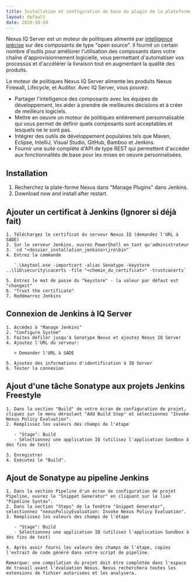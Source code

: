```yaml
---
title: Installation et configuration de base du plugin de la plateforme Nexus pour Jenkins
layout: default
date: 2020-10-28
---
```


Nexus IQ Server est un moteur de politiques alimenté par [intelligence précise](https://guides.sonatype.com/iqserver/technical-guides/sonatype-vuln-data/) sur des composants de type "open source". Il fournit un certain nombre d'outils pour améliorer l'utilisation des composants dans votre chaîne d'approvisionnement logicielle, vous permettant d'automatiser vos processus et d'accélérer la livraison tout en augmentant la qualité des produits.

Le moteur de politiques Nexus IQ Server alimente les produits Nexus Firewall, Lifecycle, et Auditor. Avec IQ Server, vous pouvez:

   - Partager l'intelligence des composants avec les équipes de développement, les aider à prendre de meilleures décisions et à créer de meilleurs logiciels.
   - Mettre en oeuvre un moteur de politiques entièrement personnalisable qui vous permet de définir quels composants sont acceptables et lesquels ne le sont pas.
   - Intégrer des outils de développement populaires tels que Maven, Eclipse, IntelliJ, Visual Studio, GitHub, Bamboo et Jenkins.
   - Fournir une suite complète d'API de type REST qui permettent d'accéder aux fonctionnalités de base pour les mises en oeuvre personnalisées.

## Installation

   1. Recherchez la plate-forme Nexus dans "Manage Plugins" dans Jenkins.
   2. Download now and install after restart.

## Ajouter un certificat à Jenkins (Ignorer si déjà fait)

    1. Téléchargez le certificat du serveur Nexus IQ (demandez l'URL à SADE)
    2. Sur le serveur Jenkins, ouvrez PowerShell en tant qu'administrateur
    3. `cd "<dossier_installation_jenkins>\jre\bin"`
    4. Entrez la commande

       `.\keytool.exe -importcert -alias Sonatype -keystore ..\lib\security\cacerts -file "<chemin_du_certificat>" -trustcacerts`

    5. Entrez le mot de passe du "keystore" - la valeur par défaut est "changeit"
    6. "Trust the certificate"
    7. Redémarrez Jenkins

## Connexion de Jenkins à IQ Server

    1. Accédez à "Manage Jenkins"
    2. "Configure System"
    3. Faites défiler jusqu'à Sonatype Nexus et ajoutez Nexus IQ Server
    4. Ajoutez l'URL du serveur:

       > Demander l'URL à SADE

    5. Ajoutez des informations d'identification à IQ Server
    6. Tester la connexion

## Ajout d'une tâche Sonatype aux projets Jenkins Freestyle

    1. Dans la section "Build" de votre écran de configuration de projet, cliquez sur le menu déroulant "Add Build Step" et sélectionnez "Invoke Nexus Policy Evaluation".
    2. Remplissez les valeurs des champs de l'étape

       - "Stage": Build
	   - Sélectionnez une application IQ (utilisez l'application Sandbox à des fins de test)

    3. Enregistrer
    4. Exécutez le "Build".

## Ajout de Sonatype au pipeline Jenkins

    1. Dans la section Pipeline d'un écran de configuration de projet Pipeline, ouvrez le "Snippet Generator" en cliquant sur le lien "Pipeline Syntax".
    2. Dans la section "Steps" de la fenêtre "Snippet Generator", sélectionnez "nexusPolicyEvaluation: Invoke Nexus Policy Evaluation".
    3. Remplissez les valeurs des champs de l'étape

       - "Stage": Build
	   - Sélectionnez une application IQ (utilisez l'application Sandbox à des fins de test)

    4. Après avoir fourni les valeurs des champs de l'étape, copiez l'extrait de code généré dans votre script de pipeline.

    Remarque: une compilation du projet doit être complétée dans l'espace de travail avant l'évaluation Nexus. Nexus recherchera toutes les extensions de fichier autorisées et les analysera.